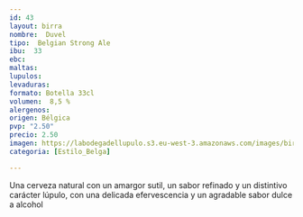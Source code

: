 ```yaml
---
id: 43
layout: birra
nombre:  Duvel
tipo:  Belgian Strong Ale
ibu:  33
ebc:
maltas: 
lupulos: 
levaduras: 
formato: Botella 33cl
volumen:  8,5 %
alergenos: 
origen: Bélgica
pvp: "2.50"
precio: 2.50
imagen: https://labodegadellupulo.s3.eu-west-3.amazonaws.com/images/birras/duvel.jpg
categoria: [Estilo_Belga]

---
```

Una cerveza natural con un amargor sutil, un sabor refinado y un distintivo carácter lúpulo, con una delicada efervescencia y un agradable sabor dulce a alcohol





